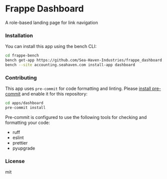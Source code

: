 # Frappe Dashboard

A role-based landing page for link navigation

### Installation

You can install this app using the bench CLI:

```bash
cd frappe-bench
bench get-app https://github.com/Sea-Haven-Industries/frappe_dashboard --branch main
bench --site accounting.seahaven.com install-app dashboard
```

### Contributing

This app uses `pre-commit` for code formatting and linting. Please [install pre-commit](https://pre-commit.com/#installation) and enable it for this repository:

```bash
cd apps/dashboard
pre-commit install
```

Pre-commit is configured to use the following tools for checking and formatting your code:

- ruff
- eslint
- prettier
- pyupgrade

### License

mit
